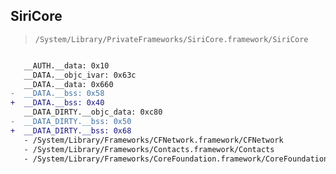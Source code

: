 ## SiriCore

> `/System/Library/PrivateFrameworks/SiriCore.framework/SiriCore`

```diff

   __AUTH.__data: 0x10
   __DATA.__objc_ivar: 0x63c
   __DATA.__data: 0x660
-  __DATA.__bss: 0x58
+  __DATA.__bss: 0x40
   __DATA_DIRTY.__objc_data: 0xc80
-  __DATA_DIRTY.__bss: 0x50
+  __DATA_DIRTY.__bss: 0x68
   - /System/Library/Frameworks/CFNetwork.framework/CFNetwork
   - /System/Library/Frameworks/Contacts.framework/Contacts
   - /System/Library/Frameworks/CoreFoundation.framework/CoreFoundation

```
